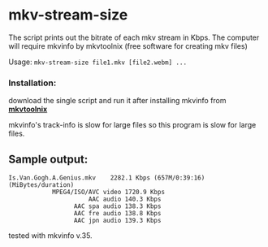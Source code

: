 # mkv-stream-size
The script prints out the bitrate of each mkv stream in Kbps.
The computer will require mkvinfo by mkvtoolnix (free software for creating mkv files) 

Usage: `mkv-stream-size file1.mkv [file2.webm] ...`

### Installation: 
download the single script and run it after installing mkvinfo from **[mkvtoolnix](https://packages.debian.org/buster/mkvtoolnix)**

mkvinfo's track-info is slow for large files so this program is slow for large files.

## Sample output: 
    Is.Van.Gogh.A.Genius.mkv	2282.1 Kbps (657M/0:39:16) (MiBytes/duration)
                MPEG4/ISO/AVC video	1720.9 Kbps
                          AAC audio	140.3 Kbps
                      AAC spa audio	138.3 Kbps
                      AAC fre audio	138.8 Kbps
                      AAC jpn audio	139.3 Kbps


tested with mkvinfo v.35.

